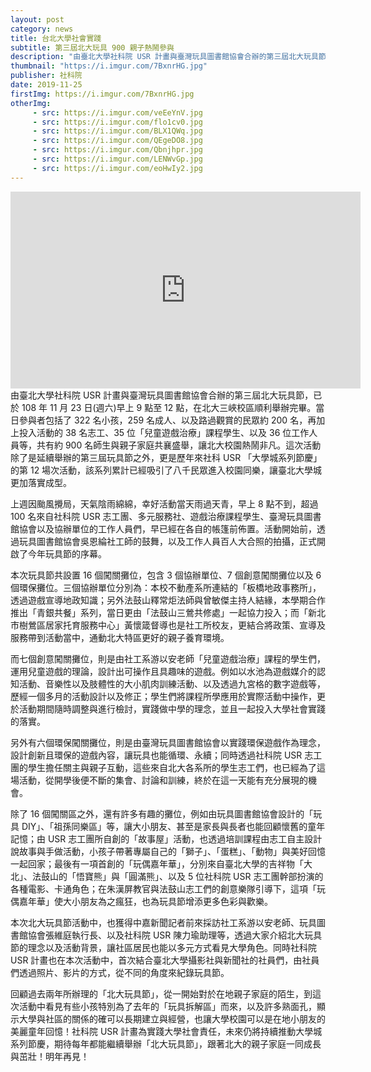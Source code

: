 ```yaml
---
layout: post
category: news
title: 台北大學社會實踐
subtitle: 第三屆北大玩具 900 親子熱鬧參與
description: "由臺北大學社科院 USR 計畫與臺灣玩具圖書館協會合辦的第三屆北大玩具節，已於 108 年 11 月 23 日(週六)早上 9 點至 12 點，在北大三峽校區順利舉辦完畢。當日參與者包括了 322 名小孩，259 名成人、以及路過觀賞的民眾約 200 名，再加上投入活動的 38 名志工、35 位「兒童遊戲治療」課程學生、以及 36 位工作人員等，共有約 900 名師生與親子家庭共襄盛舉，讓北大校園熱鬧非凡。這次活動除了是延續舉辦的第三屆玩具節之外，更是歷年來社科 USR 「大學城系列節慶」的第 12 場次活動，該系列累計已經吸引了八千民眾進入校園同樂，讓臺北大學城更加落實成型。"
thumbnail: "https://i.imgur.com/7BxnrHG.jpg"
publisher: 社科院
date: 2019-11-25
firstImg: https://i.imgur.com/7BxnrHG.jpg
otherImg:
     - src: https://i.imgur.com/veEeYnV.jpg
     - src: https://i.imgur.com/flo1cv0.jpg
     - src: https://i.imgur.com/BLX1QWq.jpg
     - src: https://i.imgur.com/QEgeDO8.jpg
     - src: https://i.imgur.com/Qbnjhpr.jpg
     - src: https://i.imgur.com/LENWvGp.jpg
     - src: https://i.imgur.com/eoHwIy2.jpg     
---
```


<iframe align="middle" name="【第三屆北大玩具節 闖關互動親子同樂/中嘉新聞 三峽報導】" width="560" height="315" src="https://www.youtube.com/embed/6fG_2fuXYcA" frameborder="0" allow="accelerometer; autoplay; encrypted-media; gyroscope; picture-in-picture" allowfullscreen></iframe><br>
由臺北大學社科院 USR 計畫與臺灣玩具圖書館協會合辦的第三屆北大玩具節，已於 108 年 11 月 23 日(週六)早上 9 點至 12 點，在北大三峽校區順利舉辦完畢。當日參與者包括了 322 名小孩，259 名成人、以及路過觀賞的民眾約 200 名，再加上投入活動的 38 名志工、35 位「兒童遊戲治療」課程學生、以及 36 位工作人員等，共有約 900 名師生與親子家庭共襄盛舉，讓北大校園熱鬧非凡。這次活動除了是延續舉辦的第三屆玩具節之外，更是歷年來社科 USR 「大學城系列節慶」的第 12 場次活動，該系列累計已經吸引了八千民眾進入校園同樂，讓臺北大學城更加落實成型。

上週因颱風攪局，天氣陰雨綿綿，幸好活動當天雨過天青，早上 8 點不到，超過 100 名來自社科院 USR 志工團、多元服務社、遊戲治療課程學生、臺灣玩具圖書館協會以及協辦單位的工作人員們，早已經在各自的帳篷前佈置。活動開始前，透過玩具圖書館協會吳恩綸社工師的鼓舞，以及工作人員百人大合照的拍攝，正式開啟了今年玩具節的序幕。

本次玩具節共設置 16 個闖關攤位，包含 3 個協辦單位、7 個創意闖關攤位以及 6 個環保攤位。三個協辦單位分別為：本校不動產系所連結的「板橋地政事務所」，透過遊戲宣導地政知識；另外法鼓山釋常炬法師與曾敏傑主持人結緣，本學期合作推出「青銀共餐」系列，當日更由「法鼓山三鶯共修處」一起協力投入；而「新北市樹鶯區居家托育服務中心」黃懷箴督導也是社工所校友，更結合將政策、宣導及服務帶到活動當中，通動北大特區更好的親子養育環境。

而七個創意闖關攤位，則是由社工系游以安老師「兒童遊戲治療」課程的學生們，運用兒童遊戲的理論，設計出可操作且具趣味的遊戲。例如以水池為遊戲媒介的認知活動、音樂性以及肢體性的大小肌肉訓練活動、以及透過九宮格的數字遊戲等，歷經一個多月的活動設計以及修正；學生們將課程所學應用於實際活動中操作，更於活動期間隨時調整與進行檢討，實踐做中學的理念，並且一起投入大學社會實踐的落實。

另外有六個環保闖關攤位，則是由臺灣玩具圖書館協會以實踐環保遊戲作為理念，設計創新且環保的遊戲內容，讓玩具也能循環、永續；同時透過社科院 USR 志工團的學生擔任關主與親子互動，這些來自北大各系所的學生志工們，也已經為了這場活動，從開學後便不斷的集會、討論和訓練，終於在這一天能有充分展現的機會。

除了 16 個闖關區之外，還有許多有趣的攤位，例如由玩具圖書館協會設計的「玩具 DIY」、「祖孫同樂區」等，讓大小朋友、甚至是家長與長者也能回顧懷舊的童年記憶；由 USR 志工團所自創的「故事屋」活動，也透過培訓課程由志工自主設計說故事與手做活動，小孩子帶著專屬自己的「獅子」、「蛋糕」、「動物」與美好回憶一起回家；最後有一項首創的「玩偶嘉年華」，分別來自臺北大學的吉祥物「大北」、法鼓山的「悟寶熊」與「圓滿熊」、以及 5 位社科院 USR 志工團幹部扮演的各種電影、卡通角色；在朱漢屏教官與法鼓山志工們的創意樂隊引導下，這項「玩偶嘉年華」使大小朋友為之瘋狂，也為玩具節增添更多色彩與歡樂。

本次北大玩具節活動中，也獲得中嘉新聞記者前來採訪社工系游以安老師、玩具圖書館協會張維庭執行長、以及社科院 USR 陳力瑜助理等，透過大家介紹北大玩具節的理念以及活動背景，讓社區居民也能以多元方式看見大學角色。同時社科院 USR 計畫也在本次活動中，首次結合臺北大學攝影社與新聞社的社員們，由社員們透過照片、影片的方式，從不同的角度來紀錄玩具節。

回顧過去兩年所辦理的「北大玩具節」，從一開始對於在地親子家庭的陌生，到這次活動中看見有些小孩特別為了去年的「玩具拆解區」而來，以及許多熟面孔，顯示大學與社區的關係的確可以長期建立與經營，也讓大學校園可以是在地小朋友的美麗童年回憶！社科院 USR 計畫為實踐大學社會責任，未來仍將持續推動大學城系列節慶，期待每年都能繼續舉辦「北大玩具節」，跟著北大的親子家庭一同成長與茁壯！明年再見！
